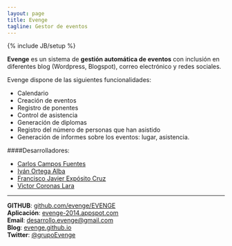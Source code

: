 ```yaml
---
layout: page
title: Evenge
tagline: Gestor de eventos
---
```

{% include JB/setup %}

**Evenge** es un sistema de **gestión automática de eventos** con inclusión en diferentes blog (Wordpress, Blogspot), correo electrónico y redes sociales.  

Evenge dispone de las siguientes funcionalidades:  
* Calendario  
* Creación de eventos
* Registro de ponentes  
* Control de asistencia
* Generación de diplomas  
* Registro del número de personas que han asistido
* Generación de informes sobre los eventos: lugar, asistencia.  

####Desarrolladores:

* [Carlos Campos Fuentes](http://github.com/ccamposfuentes)
* [Iván Ortega Alba](http://github.com/ivanortegaalba)
* [Francisco Javier Expósito Cruz](http://github.com/franexposito)
* [Victor Coronas Lara](http://github.com/VictorCoronas)

---------------------------------------
**GITHUB**: [github.com/evenge/EVENGE](https://github.com/evenge/EVENGE)  
**Aplicación**: [evenge-2014.appspot.com](https://evenge-2014.appspot.com)  
**Email**: [desarrollo.evenge@gmail.com](mailto://desarrolo.evenge@gmail.com)  
**Blog**: [evenge.github.io](http://evenge.github.io)  
**Twitter**: [@grupoEvenge](https://twitter.com/grupoEvenge)  
